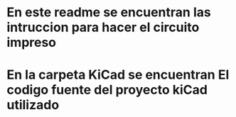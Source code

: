 # En este readme se encuentran las intruccion para hacer el circuito impreso
# En la carpeta KiCad se encuentran El codigo fuente del proyecto kiCad utilizado
